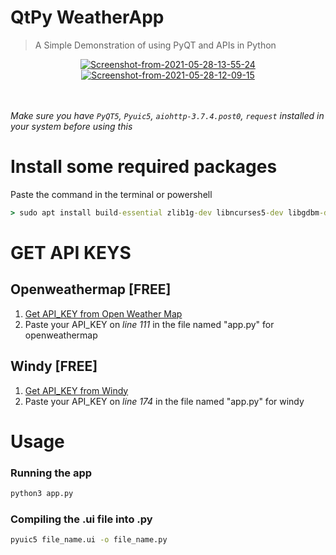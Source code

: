 # QtPy WeatherApp
>A Simple Demonstration of using PyQT and APIs in Python
> 
<div align="center">
<a href="https://ibb.co/0jmYS3d"><img src="https://i.ibb.co/4ZK4Gx5/Screenshot-from-2021-05-28-13-55-24.png" alt="Screenshot-from-2021-05-28-13-55-24" border="0"></a>
<a href="https://ibb.co/3rTYY7J"><img src="https://i.ibb.co/Rvg4495/Screenshot-from-2021-05-28-12-09-15.png" alt="Screenshot-from-2021-05-28-12-09-15" border="0"></a>
</div><br/>
<br/>

*Make sure you have `PyQT5`, `Pyuic5`, `aiohttp-3.7.4.post0`, `request` installed in your system before using this*

# Install some required packages
Paste the command in the terminal or powershell
```cmd
> sudo apt install build-essential zlib1g-dev libncurses5-dev libgdbm-dev libnss3-dev libssl-dev libreadline-dev libffi-dev python-tk python3-tk tk-dev pyqt5 aiohttp-3.7.4.post0 request pyuic5
```

# GET API KEYS

## Openweathermap [FREE]
1. <a href="https://openweathermap.org/api" target="_blank"> Get API_KEY from Open Weather Map </a>
2. Paste your API_KEY on *line 111* in the file named "app.py" for openweathermap

## Windy [FREE]
1. <a href="https://api.windy.com/" target="_blank"> Get API_KEY from Windy </a>
2. Paste your API_KEY on *line 174* in the file named "app.py" for windy

# Usage

### Running the app
```cmd
python3 app.py
```

### Compiling the .ui file into .py
```cmd
pyuic5 file_name.ui -o file_name.py
```
